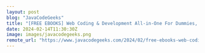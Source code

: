 ```yaml
---
layout: post
blog: "JavaCodeGeeks"
title: "[FREE EBOOKS] Web Coding & Development All-in-One For Dummies, 2nd Edition, Essential Linux Commands & Four More Best Selling Titles"
date: 2024-02-14T11:30:30Z
image: images/javacodegeeks.png
remote_url: "https://www.javacodegeeks.com/2024/02/free-ebooks-web-coding-development-all-in-one-for-dummies-2nd-edition-essential-linux-commands-four-more-best-selling-titles-2.html"
---
```

